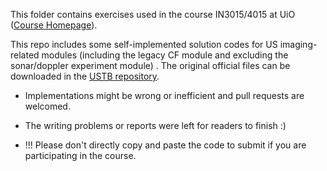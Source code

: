 This folder contains exercises used in the course IN3015/4015 at UiO ([Course Homepage](https://www.uio.no/studier/emner/matnat/ifi/IN4015/index-eng.html)).



This repo includes some self-implemented solution codes for US imaging-related modules (including the legacy CF module and excluding the sonar/doppler experiment module) .  The original official files can be downloaded in the [USTB repository](https://bitbucket.org/ustb/ustb/src/master/examples/UiO_course_IN4015_Ultrasound_Imaging/). 

- Implementations might be wrong or inefficient and pull requests are welcomed.

- The writing problems or reports were left for readers to finish :) 

- !!! Please don't directly copy and paste the code to submit if you are participating in the course.


